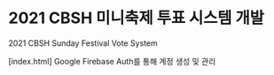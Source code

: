 # 2021 CBSH 미니축제 투표 시스템 개발
2021 CBSH Sunday Festival Vote System

[index.html]
Google Firebase Auth를 통해 계정 생성 및 관리
